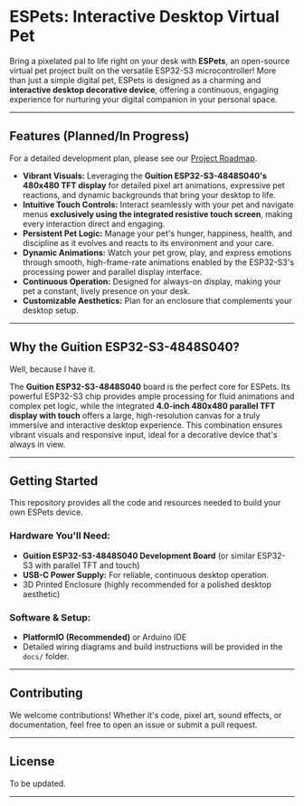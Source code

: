 # ESPets: Interactive Desktop Virtual Pet

Bring a pixelated pal to life right on your desk with **ESPets**, an open-source virtual pet project built on the versatile ESP32-S3 microcontroller! More than just a simple digital pet, ESPets is designed as a charming and **interactive desktop decorative device**, offering a continuous, engaging experience for nurturing your digital companion in your personal space.

---

## Features (Planned/In Progress)

For a detailed development plan, please see our [Project Roadmap](ROADMAP.md).

* **Vibrant Visuals:** Leveraging the **Guition ESP32-S3-4848S040's 480x480 TFT display** for detailed pixel art animations, expressive pet reactions, and dynamic backgrounds that bring your desktop to life.
* **Intuitive Touch Controls:** Interact seamlessly with your pet and navigate menus **exclusively using the integrated resistive touch screen**, making every interaction direct and engaging.
* **Persistent Pet Logic:** Manage your pet's hunger, happiness, health, and discipline as it evolves and reacts to its environment and your care.
* **Dynamic Animations:** Watch your pet grow, play, and express emotions through smooth, high-frame-rate animations enabled by the ESP32-S3's processing power and parallel display interface.
* **Continuous Operation:** Designed for always-on display, making your pet a constant, lively presence on your desk.
* **Customizable Aesthetics:** Plan for an enclosure that complements your desktop setup.

---

## Why the Guition ESP32-S3-4848S040?

Well, because I have it.

The **Guition ESP32-S3-4848S040** board is the perfect core for ESPets. Its powerful ESP32-S3 chip provides ample processing for fluid animations and complex pet logic, while the integrated **4.0-inch 480x480 parallel TFT display with touch** offers a large, high-resolution canvas for a truly immersive and interactive desktop experience. This combination ensures vibrant visuals and responsive input, ideal for a decorative device that's always in view.

---

## Getting Started

This repository provides all the code and resources needed to build your own ESPets device.

### Hardware You'll Need:

* **Guition ESP32-S3-4848S040 Development Board** (or similar ESP32-S3 with parallel TFT and touch)
* **USB-C Power Supply:** For reliable, continuous desktop operation.
* 3D Printed Enclosure (highly recommended for a polished desktop aesthetic)

### Software & Setup:

* **PlatformIO (Recommended)** or Arduino IDE
* Detailed wiring diagrams and build instructions will be provided in the `docs/` folder.

---

## Contributing

We welcome contributions! Whether it's code, pixel art, sound effects, or documentation, feel free to open an issue or submit a pull request.

---

## License

To be updated.

---
